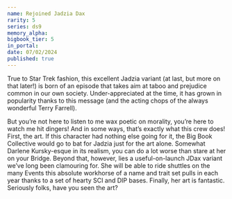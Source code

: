 ```yaml
---
name: Rejoined Jadzia Dax
rarity: 5
series: ds9
memory_alpha:
bigbook_tier: 5
in_portal:
date: 07/02/2024
published: true
---
```


True to Star Trek fashion, this excellent Jadzia variant (at last, but more on that later!) is born of an episode that takes aim at taboo and prejudice common in our own society. Under-appreciated at the time, it has grown in popularity thanks to this message (and the acting chops of the always wonderful Terry Farrell).


But you’re not here to listen to me wax poetic on morality, you’re here to watch me hit dingers! And in some ways, that’s exactly what this crew does! First, the art. If this character had nothing else going for it, the Big Book Collective would go to bat for Jadzia just for the art alone. Somewhat Darlene Kursky-esque in its realism, you can do a lot worse than stare at her on your Bridge. Beyond that, however, lies a useful-on-launch JDax variant we’ve long been clamouring for. She will be able to ride shuttles on the many Events this absolute workhorse of a name and trait set pulls in each year thanks to a set of hearty SCI and DIP bases. Finally, her art is fantastic. Seriously folks, have you seen the art?
